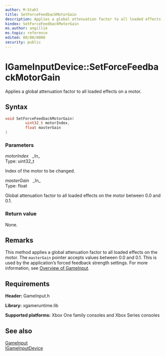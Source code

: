 ```yaml
---
author: M-Stahl
title: SetForceFeedbackMotorGain
description: Applies a global attenuation factor to all loaded effects on a motor.
kindex: SetForceFeedbackMotorGain
ms.author: angillie
ms.topic: reference
edited: 00/00/0000
security: public
---
```


# IGameInputDevice::SetForceFeedbackMotorGain  

Applies a global attenuation factor to all loaded effects on a motor.  

## Syntax  
  
```cpp
void SetForceFeedbackMotorGain(  
         uint32_t motorIndex,  
         float masterGain  
)  
```  
  
### Parameters  
  
*motorIndex* &nbsp;&nbsp;\_In\_  
Type: uint32_t  
  
Index of the motor to be changed.    
  
*masterGain* &nbsp;&nbsp;\_In\_  
Type: float  
  
Global attenuation factor to all loaded effects on the motor between 0.0 and 0.1. 
    
### Return value   

None.
  
## Remarks  

This method applies a global attenuation factor to all loaded effects on the motor. The ``masterGain`` pointer accepts values between 0.0 and 0.1. This is used by the application’s forced feedback strength settings. For more information, see [Overview of GameInput](../../../../../../input/overviews/input-overview.md).

## Requirements  
  
**Header:** GameInput.h
  
**Library:** xgameruntime.lib
  
**Supported platforms:** Xbox One family consoles and Xbox Series consoles  
  
## See also  

[GameInput](../../../gameinput_members.md)  
[IGameInputDevice](../igameinputdevice.md)

  
  
